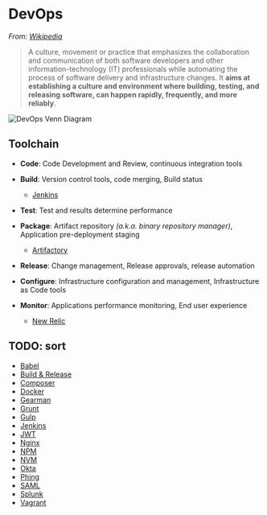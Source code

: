 # DevOps

*From: [Wikipedia](https://en.wikipedia.org/wiki/DevOps)*

> A culture, movement or practice that emphasizes the collaboration and communication of both software developers and other information-technology (IT) professionals while automating the process of software delivery and infrastructure changes. It **aims at establishing a culture and environment where building, testing, and releasing software, can happen rapidly, frequently, and more reliably**.

![DevOps Venn Diagram](https://upload.wikimedia.org/wikipedia/commons/b/b5/Devops.svg)

## Toolchain

-   **Code**: Code Development and Review, continuous integration tools

-   **Build**: Version control tools, code merging, Build status

    -   [Jenkins](./jenkins.md)

-   **Test**: Test and results determine performance

-   **Package**: Artifact repository *(a.k.a. binary repository manager)*, Application pre-deployment staging

    -   [Artifactory]()

-   **Release**: Change management, Release approvals, release automation

-   **Configure**: Infrastructure configuration and management, Infrastructure as Code tools

-   **Monitor**: Applications performance monitoring, End user experience

    -   [New Relic]()

## TODO: sort

-   [Babel]()
-   [Build & Release](dev_ops/build_and_release.md)
-   [Composer](dev_ops/composer.md)
-   [Docker](dev_ops/docker.md)
-   [Gearman](dev_ops/gearman.md)
-   [Grunt]()
-   [Gulp](dev_ops/gulp.md)
-   [Jenkins](./jenkins.md)
-   [JWT](dev_ops/jwt.md)
-   [Nginx]()
-   [NPM](dev_ops/npm.md)
-   [NVM](dev_ops/nvm.md)
-   [Okta]()
-   [Phing](dev_ops/phing.md)
-   [SAML]()
-   [Splunk]()
-   [Vagrant]()
